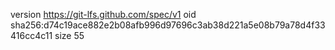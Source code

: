 version https://git-lfs.github.com/spec/v1
oid sha256:d74c19ace882e2b08afb996d97696c3ab38d221a5e08b79a78d4f33416cc4c11
size 55
